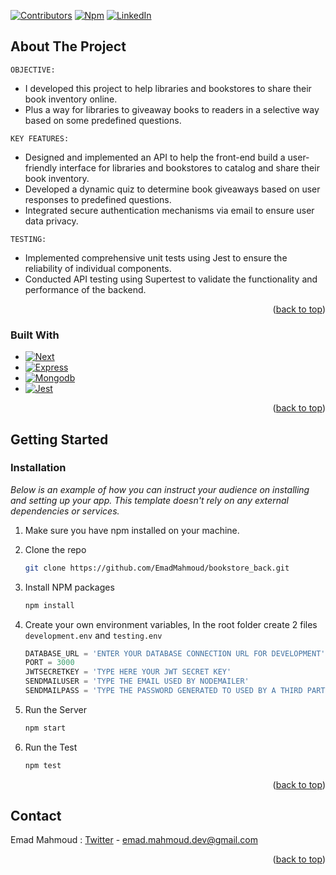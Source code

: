 <a name="readme-top"></a>
[![Contributors][contributors-shield]][contributors-url]
[![Npm][npm-shield]][linkedin-url]
[![LinkedIn][linkedin-shield]][linkedin-url]



<!-- ABOUT THE PROJECT -->
## About The Project
`OBJECTIVE:`
* I developed this project to help libraries and bookstores to share their book inventory online.
* Plus a way for libraries to giveaway books to readers in a selective way based on some predefined questions.

`KEY FEATURES:`
* Designed and implemented an API to help the front-end build a user-friendly interface for libraries and bookstores to catalog and share their book inventory.
* Developed a dynamic quiz to determine book giveaways based on user responses to predefined questions.
* Integrated secure authentication mechanisms via email to ensure user data privacy.

`TESTING:`
* Implemented comprehensive unit tests using Jest to ensure the reliability of individual components.
* Conducted API testing using Supertest to validate the functionality and performance of the backend.

<p align="right">(<a href="#readme-top">back to top</a>)</p>

### Built With

* [![Next][Node.js]][Node-url]
* [![Express][Express]][Express-url]
* [![Mongodb][Mongodb]][Mongodb-url]
* [![Jest][Jest]][Jest-url]

<p align="right">(<a href="#readme-top">back to top</a>)</p>


<!-- GETTING STARTED -->
## Getting Started
### Installation

_Below is an example of how you can instruct your audience on installing and setting up your app. This template doesn't rely on any external dependencies or services._

1. Make sure you have npm installed on your machine.

2. Clone the repo
   ```sh
   git clone https://github.com/EmadMahmoud/bookstore_back.git
   ```
3. Install NPM packages
   ```sh
   npm install
   ```
4. Create your own environment variables, In the root folder create 2 files `development.env` and `testing.env`
   ```js
   DATABASE_URL = 'ENTER YOUR DATABASE CONNECTION URL FOR DEVELOPMENT';
   PORT = 3000
   JWTSECRETKEY = 'TYPE HERE YOUR JWT SECRET KEY'
   SENDMAILUSER = 'TYPE THE EMAIL USED BY NODEMAILER'
   SENDMAILPASS = 'TYPE THE PASSWORD GENERATED TO USED BY A THIRD PARTY'
   ```
5. Run the Server
    ```sh
    npm start
    ```
6. Run the Test
    ```sh
    npm test
    ```

<p align="right">(<a href="#readme-top">back to top</a>)</p>



<!-- CONTACT -->
## Contact

Emad Mahmoud : [Twitter](https://twitter.com/EmadMah82323322) - emad.mahmoud.dev@gmail.com




























<p align="right">(<a href="#readme-top">back to top</a>)</p>

[npm-shield]: https://img.shields.io/badge/npm-8.18.0-green?style=for-the-badge&logo=npm&link=https%3A%2F%2Fexpressjs.com%2Fen%2F5x%2Fapi.html&link=left

[contributors-shield]: https://img.shields.io/github/contributors/EmadMahmoud/bookstore_back.svg?style=for-the-badge
[contributors-url]: https://github.com/EmadMahmoud/bookstore_back/graphs/contributors
[linkedin-shield]: https://img.shields.io/badge/-LinkedIn-black.svg?style=for-the-badge&logo=linkedin&colorB=555
[linkedin-url]: https://www.linkedin.com/in/emadmahmoud/

<!-- Built With -->
[Node.js]: https://img.shields.io/badge/Node.js-000000?style=for-the-badge&logo=nodedotjs&logoColor=#339933
[Node-url]: https://nodejs.org/en
[Express]: https://img.shields.io/badge/Express-259DFF?style=for-the-badge&logo=express
[Express-url]: https://expressjs.com/
[Mongodb]: https://img.shields.io/badge/MongoDB-FFC558?style=for-the-badge&logo=mongodb&logoColor=#47A248
[Mongodb-url]: https://www.mongodb.com/
[Jest]: https://img.shields.io/badge/Jest-99425B?style=for-the-badge&logo=jest&logoColor=#99425B
[Jest-url]: https://jestjs.io/docs/getting-started
